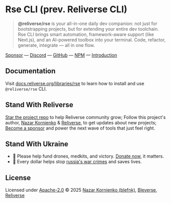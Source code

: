 # Rse CLI (prev. Reliverse CLI)

> **@reliverse/rse** is your all-in-one daily dev companion: not just for bootstrapping projects, but for extending your entire dev toolchain. Rse CLI brings smart automation, framework-aware support (like Next.js), and an AI-powered toolbox into your terminal. Code, refactor, generate, integrate — all in one flow.

[Sponsor](https://github.com/sponsors/blefnk) — [Discord](https://discord.gg/Pb8uKbwpsJ) — [GitHub](https://github.com/reliverse/rse) — [NPM](https://npmjs.com/@reliverse/rse) — [Introduction](https://blefnk.reliverse.org/blog/articles/cli)

## Documentation

Visit [docs.reliverse.org/libraries/rse](https://docs.reliverse.org/libraries/rse) to learn how to install and use `@reliverse/rse` CLI.

## Stand With Reliverse

[Star the project repo](https://github.com/reliverse/rse) to help Reliverse community grow; Follow this project's author, [Nazar Kornienko](https://github.com/blefnk) & [Reliverse](https://github.com/reliverse), to get updates about new projects; [Become a sponsor](https://github.com/sponsors/blefnk) and power the next wave of tools that just feel right.

## Stand With Ukraine

- 💙 Please help fund drones, medkits, and victory. [Donate now](https://u24.gov.ua), it matters.
- 💛 Every dollar helps stop [russia's war crimes](https://war.ukraine.ua/russia-war-crimes) and saves lives.

## License

Licensed under [Apache-2.0](LICENSE) © 2025 [Nazar Kornienko (blefnk)](https://github.com/blefnk), [Bleverse](https://bleverse.com), [Reliverse](https://github.com/reliverse)
